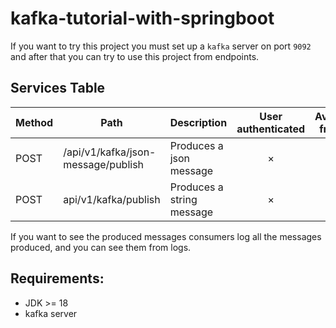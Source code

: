# kafka-tutorial-with-springboot

If you want to try this project you must set up a `kafka` server on port `9092` and after that you can try to use this project from endpoints.

## Services Table
Method	| Path	| Description	| User authenticated	| Available from UI
------------- | ------------------------- | ------------- |:-------------:|:----------------:|
POST	| /api/v1/kafka/json-message/publish	| Produces a json message	| × | ×
POST	| api/v1/kafka/publish	| Produces a string message	| × | ×

If you want to see the produced messages consumers log all the messages produced, and you can see them from logs.

## Requirements:
* JDK >= 18
* kafka server
